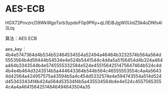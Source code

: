 
# AES-ECB

HGX72PnvzrcD9WkWgoTsrb3ypdoF0p9PKy+qL0EiBJjgW0UidZSk4oDNfs4i3Ltq

算法：AES ECB

aes_key：
4b4e5747364d4b534b52464534554a52494a46464b3232574b564a564d5553564b4d59444b54534e4e524b5441544c4d4a5a5156454d4b324a464a464b3343544b4e5745555332584e524e4551564251475647464b524c4d4b4e4b464d3243514b5a444643364b544b564c46555553554c4a4a56434d42564a424957575a43594b5a4c454d5332574e4e594743554a514d524d453433434f4b424a564d53534f4b5a435534564b4e4e524c45575653554c4a4a46415642514846494643504a35
